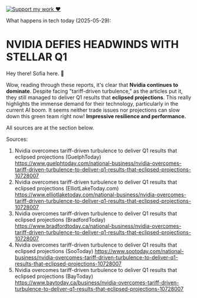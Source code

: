 [![Support my work ❤️](https://img.shields.io/badge/Support%20my%20work%20❤️-orange?style=for-the-badge&logo=patreon&logoColor=white)](https://www.patreon.com/c/orobocigano)

What happens in tech today (2025-05-29):

# **NVIDIA DEFIES HEADWINDS WITH STELLAR Q1**

Hey there! Sofia here. 👋

Wow, reading through these reports, it's clear that **Nvidia continues to dominate**. Despite facing "tariff-driven turbulence," as the articles put it, they still managed to deliver Q1 results that **eclipsed projections**. This really highlights the immense demand for their technology, particularly in the current AI boom. It seems neither trade issues nor projections can slow down this green team right now! **Impressive resilience and performance.**

All sources are at the section below.

Sources:
1. Nvidia overcomes tariff-driven turbulence to deliver Q1 results that eclipsed projections (GuelphToday)
   https://www.guelphtoday.com/national-business/nvidia-overcomes-tariff-driven-turbulence-to-deliver-q1-results-that-eclipsed-projections-10728007
2. Nvidia overcomes tariff-driven turbulence to deliver Q1 results that eclipsed projections (ElliotLakeToday.com)
   https://www.elliotlaketoday.com/national-business/nvidia-overcomes-tariff-driven-turbulence-to-deliver-q1-results-that-eclipsed-projections-10728007
3. Nvidia overcomes tariff-driven turbulence to deliver Q1 results that eclipsed projections (BradfordToday)
   https://www.bradfordtoday.ca/national-business/nvidia-overcomes-tariff-driven-turbulence-to-deliver-q1-results-that-eclipsed-projections-10728007
4. Nvidia overcomes tariff-driven turbulence to deliver Q1 results that eclipsed projections (SooToday)
   https://www.sootoday.com/national-business/nvidia-overcomes-tariff-driven-turbulence-to-deliver-q1-results-that-eclipsed-projections-10728007
5. Nvidia overcomes tariff-driven turbulence to deliver Q1 results that eclipsed projections (BayToday)
   https://www.baytoday.ca/business/nvidia-overcomes-tariff-driven-turbulence-to-deliver-q1-results-that-eclipsed-projections-10728007